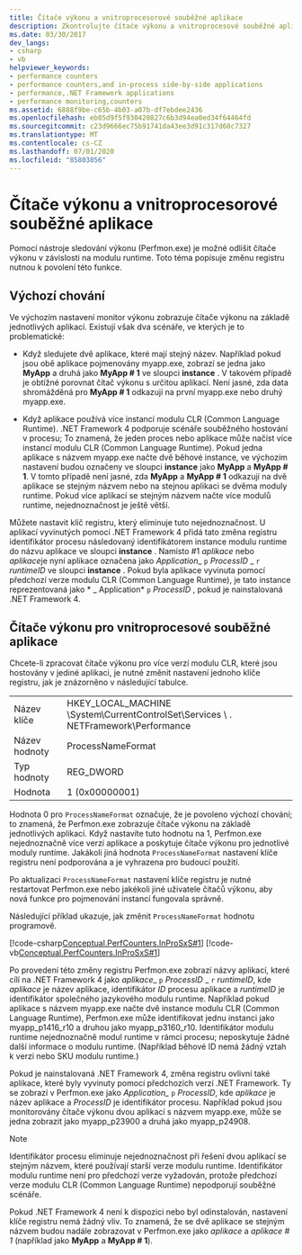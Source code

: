 ```yaml
---
title: Čítače výkonu a vnitroprocesorové souběžné aplikace
description: Zkontrolujte čítače výkonu a vnitroprocesové souběžné aplikace v .NET. Pomocí Perfmon.exe můžete odlišit čítače výkonu na základě za běhu.
ms.date: 03/30/2017
dev_langs:
- csharp
- vb
helpviewer_keywords:
- performance counters
- performance counters,and in-process side-by-side applications
- performance,.NET Framework applications
- performance monitoring,counters
ms.assetid: 6888f9be-c65b-4b03-a07b-df7ebdee2436
ms.openlocfilehash: eb05d9f5f930420827c6b3d94ea0ed34f64464fd
ms.sourcegitcommit: c23d9666ec75b91741da43ee3d91c317d68c7327
ms.translationtype: MT
ms.contentlocale: cs-CZ
ms.lasthandoff: 07/01/2020
ms.locfileid: "85803856"
---
```

# <a name="performance-counters-and-in-process-side-by-side-applications"></a>Čítače výkonu a vnitroprocesorové souběžné aplikace
Pomocí nástroje sledování výkonu (Perfmon.exe) je možné odlišit čítače výkonu v závislosti na modulu runtime. Toto téma popisuje změnu registru nutnou k povolení této funkce.  
  
## <a name="the-default-behavior"></a>Výchozí chování  
 Ve výchozím nastavení monitor výkonu zobrazuje čítače výkonu na základě jednotlivých aplikací. Existují však dva scénáře, ve kterých je to problematické:  
  
- Když sledujete dvě aplikace, které mají stejný název. Například pokud jsou obě aplikace pojmenovány myapp.exe, zobrazí se jedna jako **MyApp** a druhá jako **MyApp # 1** ve sloupci **instance** . V takovém případě je obtížné porovnat čítač výkonu s určitou aplikací. Není jasné, zda data shromážděná pro **MyApp # 1** odkazují na první myapp.exe nebo druhý myapp.exe.  
  
- Když aplikace používá více instancí modulu CLR (Common Language Runtime). .NET Framework 4 podporuje scénáře souběžného hostování v procesu; To znamená, že jeden proces nebo aplikace může načíst více instancí modulu CLR (Common Language Runtime). Pokud jedna aplikace s názvem myapp.exe načte dvě běhové instance, ve výchozím nastavení budou označeny ve sloupci **instance** jako **MyApp** a **MyApp # 1**. V tomto případě není jasné, zda **MyApp** a **MyApp # 1** odkazují na dvě aplikace se stejným názvem nebo na stejnou aplikaci se dvěma moduly runtime. Pokud více aplikací se stejným názvem načte více modulů runtime, nejednoznačnost je ještě větší.  
  
 Můžete nastavit klíč registru, který eliminuje tuto nejednoznačnost. U aplikací vyvinutých pomocí .NET Framework 4 přidá tato změna registru identifikátor procesu následovaný identifikátorem instance modulu runtime do názvu aplikace ve sloupci **instance** . Namísto #1 *aplikace* nebo *aplikace*je nyní aplikace označena jako *Application*_ `p` *ProcessID* \_ `r` *runtimeID* ve sloupci **instance** . Pokud byla aplikace vyvinuta pomocí předchozí verze modulu CLR (Common Language Runtime), je tato instance reprezentovaná jako * \_ Application* `p` *ProcessID* , pokud je nainstalovaná .NET Framework 4.  
  
## <a name="performance-counters-for-in-process-side-by-side-applications"></a>Čítače výkonu pro vnitroprocesové souběžné aplikace  
 Chcete-li zpracovat čítače výkonu pro více verzí modulu CLR, které jsou hostovány v jediné aplikaci, je nutné změnit nastavení jednoho klíče registru, jak je znázorněno v následující tabulce.  
  
|||  
|-|-|  
|Název klíče|HKEY_LOCAL_MACHINE \System\CurrentControlSet\Services \\ . NETFramework\Performance|  
|Název hodnoty|ProcessNameFormat|  
|Typ hodnoty|REG_DWORD|  
|Hodnota|1 (0x00000001)|  
  
 Hodnota 0 pro `ProcessNameFormat` označuje, že je povoleno výchozí chování; to znamená, že Perfmon.exe zobrazuje čítače výkonu na základě jednotlivých aplikací. Když nastavíte tuto hodnotu na 1, Perfmon.exe nejednoznačně více verzí aplikace a poskytuje čítače výkonu pro jednotlivé moduly runtime. Jakákoli jiná hodnota `ProcessNameFormat` nastavení klíče registru není podporována a je vyhrazena pro budoucí použití.  
  
 Po aktualizaci `ProcessNameFormat` nastavení klíče registru je nutné restartovat Perfmon.exe nebo jakékoli jiné uživatele čítačů výkonu, aby nová funkce pro pojmenování instancí fungovala správně.  
  
 Následující příklad ukazuje, jak změnit `ProcessNameFormat` hodnotu programově.  
  
 [!code-csharp[Conceptual.PerfCounters.InProSxS#1](../../../samples/snippets/csharp/VS_Snippets_CLR/conceptual.perfcounters.inprosxs/cs/regsetting1.cs#1)]
 [!code-vb[Conceptual.PerfCounters.InProSxS#1](../../../samples/snippets/visualbasic/VS_Snippets_CLR/conceptual.perfcounters.inprosxs/vb/regsetting1.vb#1)]  
  
 Po provedení této změny registru Perfmon.exe zobrazí názvy aplikací, které cílí na .NET Framework 4 jako *aplikace*_ `p` *ProcessID* \_ `r` *runtimeID*, kde *aplikace* je název aplikace, identifikátor *ID* procesu aplikace a *runtimeID* je identifikátor společného jazykového modulu runtime. Například pokud aplikace s názvem myapp.exe načte dvě instance modulu CLR (Common Language Runtime), Perfmon.exe může identifikovat jednu instanci jako myapp_p1416_r10 a druhou jako myapp_p3160_r10. Identifikátor modulu runtime nejednoznačně modul runtime v rámci procesu; neposkytuje žádné další informace o modulu runtime. (Například běhové ID nemá žádný vztah k verzi nebo SKU modulu runtime.)  
  
 Pokud je nainstalovaná .NET Framework 4, změna registru ovlivní také aplikace, které byly vyvinuty pomocí předchozích verzí .NET Framework. Ty se zobrazí v Perfmon.exe jako *Application_* `p` *ProcessID*, kde *aplikace* je název aplikace a *ProcessID* je identifikátor procesu. Například pokud jsou monitorovány čítače výkonu dvou aplikací s názvem myapp.exe, může se jedna zobrazit jako myapp_p23900 a druhá jako myapp_p24908.  
  
> [!NOTE]
> Identifikátor procesu eliminuje nejednoznačnost při řešení dvou aplikací se stejným názvem, které používají starší verze modulu runtime. Identifikátor modulu runtime není pro předchozí verze vyžadován, protože předchozí verze modulu CLR (Common Language Runtime) nepodporují souběžné scénáře.  
  
 Pokud .NET Framework 4 není k dispozici nebo byl odinstalován, nastavení klíče registru nemá žádný vliv. To znamená, že se dvě aplikace se stejným názvem budou nadále zobrazovat v Perfmon.exe jako *aplikace* a *aplikace # 1* (například jako **MyApp** a **MyApp # 1**).
